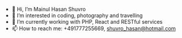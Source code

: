 - 👋 Hi, I’m Mainul Hasan Shuvro
- 👀 I’m interested in coding, photography and travelling
- 🌱 I’m currently working with PHP, React and RESTful services
- 📫 How to reach me: +491777255669, shuvro_hasan@hotmail.com

<!---
shuvro1226/shuvro1226 is a ✨ special ✨ repository because its `README.md` (this file) appears on your GitHub profile.
You can click the Preview link to take a look at your changes.
--->
